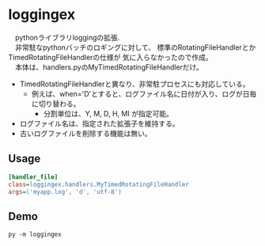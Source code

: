 loggingex
==========

　pythonライブラリloggingの拡張.  
　非常駐なpythonバッチのロギングに対して、
標準のRotatingFileHandlerとかTimedRotatingFileHandlerの仕様が
気に入らなかったので作成。  
　本体は、handlers.pyのMyTimedRotatingFileHandlerだけ。

- TimedRotatingFileHandlerと異なり、非常駐プロセスにも対応している。
    - 例えば、when='D'とすると、ログファイル名に日付が入り、ログが日毎に切り替わる。
        - 分割単位は、Y, M, D, H, MI が指定可能。
- ログファイル名は、指定された拡張子を維持する。
- 古いログファイルを削除する機能は無い。


Usage
-----

```ini
[handler_file]
class=loggingex.handlers.MyTimedRotatingFileHandler
args=('myapp.log', 'd', 'utf-8')
```

Demo
-----

```
py -m loggingex
```
